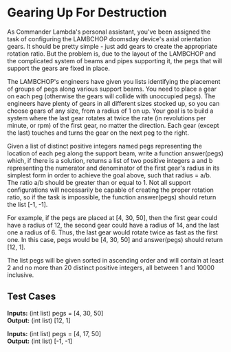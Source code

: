 <h1>Gearing Up For Destruction</h1>

<p>As Commander Lambda's personal assistant, you've been assigned the task of configuring the LAMBCHOP doomsday device's axial orientation gears. It should be pretty simple - just add gears to create the appropriate rotation ratio. But the problem is, due to the layout of the LAMBCHOP and the complicated system of beams and pipes supporting it, the pegs that will support the gears are fixed in place.</p>

<p>The LAMBCHOP's engineers have given you lists identifying the placement of groups of pegs along various support beams. You need to place a gear on each peg (otherwise the gears will collide with unoccupied pegs). The engineers have plenty of gears in all different sizes stocked up, so you can choose gears of any size, from a radius of 1 on up. Your goal is to build a system where the last gear rotates at twice the rate (in revolutions per minute, or rpm) of the first gear, no matter the direction. Each gear (except the last) touches and turns the gear on the next peg to the right.</p>

<p>Given a list of distinct positive integers named pegs representing the location of each peg along the support beam, write a function answer(pegs) which, if there is a solution, returns a list of two positive integers a and b representing the numerator and denominator of the first gear's radius in its simplest form in order to achieve the goal above, such that radius = a/b. The ratio a/b should be greater than or equal to 1. Not all support configurations will necessarily be capable of creating the proper rotation ratio, so if the task is impossible, the function answer(pegs) should return the list [-1, -1].</p>

<p>For example, if the pegs are placed at [4, 30, 50], then the first gear could have a radius of 12, the second gear could have a radius of 14, and the last one a radius of 6. Thus, the last gear would rotate twice as fast as the first one. In this case, pegs would be [4, 30, 50] and answer(pegs) should return [12, 1].</p>

<p>The list pegs will be given sorted in ascending order and will contain at least 2 and no more than 20 distinct positive integers, all between 1 and 10000 inclusive.</p>

<h2>Test Cases</h2>
<p><b>Inputs:</b> (int list) pegs = [4, 30, 50]
<br />
<b>Output:</b> (int list) [12, 1]</p>

<p><b>Inputs:</b> (int list) pegs = [4, 17, 50]
<br />
<b>Output:</b> (int list) [-1, -1]</p>
